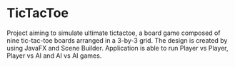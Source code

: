 # TicTacToe
Project aiming to simulate ultimate tictactoe, a board game composed of nine tic-tac-toe boards arranged in a 3-by-3 grid.
The design is created by using JavaFX and Scene Builder. Application is able to run Player vs Player, Player vs AI and AI vs AI games.
